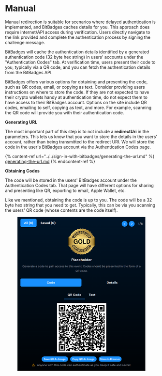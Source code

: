 # Manual

Manual redirection is suitable for scenarios where delayed authentication is implemented, and BitBadges caches details for you. This approach does require internet/API access during verification. Users directly navigate to the link provided and complete the authentication process by signing the challenge message.&#x20;

BitBadges will cache the authentication details identified by a generated authentication code (32 byte hex string) in users' accounts under the "Authentication Codes" tab. At verification time, users present their code to you, typically via a QR code, and you can fetch the authentication details from the BitBadges API.&#x20;

BitBadges offers various options for obtaining and presenting the code, such as QR codes, email, or copying as text. Consider providing users instructions on where to store the code. If they are not expected to have their crypto wallets handy at authentication time, do not expect them to have access to their BitBadges account. Options on the site include QR codes, emailing to self, copying as text, and more. For example, scanning the QR code will provide you with their authentication code.

**Generating URL**

The most important part of this step is to not include a **redirectUri** in the parameters. This lets us know that you want to store the details in the users' account, rather than being transmitted to the redirect URI. We will store the code in the user's BitBadges account via the Authentication Codes page.&#x20;

{% content-ref url="../../sign-in-with-bitbadges/generating-the-url.md" %}
[generating-the-url.md](../../sign-in-with-bitbadges/generating-the-url.md)
{% endcontent-ref %}

**Obtaining Codes**

The code will be stored in the users' BitBadges account under the Authentication Codes tab. That page will have different options for sharing and presenting like QR, exporting to email,  Apple Wallet, etc.

Like we mentioned, obtaining the code is up to you. The code will be a 32 byte hex string that you need to get. Typically, this can be via you scanning the users' QR code (whose contents are the code itself).&#x20;



<figure><img src="../../../.gitbook/assets/image (1) (1) (1).png" alt="" width="539"><figcaption></figcaption></figure>

